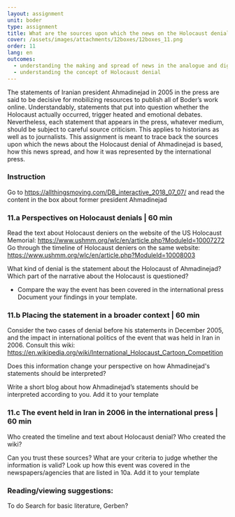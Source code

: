 ```yaml
---
layout: assignment
unit: boder
type: assignment
title: What are the sources upon which the news on the Holocaust denial of Ahmadinejad is based?  
cover: /assets/images/attachments/12boxes/12boxes_11.png
order: 11
lang: en
outcomes: 
  - understanding the making and spread of news in the analogue and digital era
  - understanding the concept of Holocaust denial 
---
```

The statements of Iranian president Ahmadinejad in 2005 in the press are said   to be decisive for mobilizing resources to publish
all of Boder’s work online. Understandably, statements that put into question whether the
Holocaust  actually occurred, trigger heated and emotional debates. Nevertheless, each statement that appears in the press, whatever
medium,  should be subject to careful source criticism. This applies to historians as well   as to journalists. 
This assignment is meant to trace back the sources upon which the news about the Holocaust denial of Ahmadinejad is based,
how this news spread, and how it was represented by the international press.        

<!-- more -->

<!-- briefing-student -->
### Instruction
<!-- section-contents -->
Go to  https://allthingsmoving.com/DB_interactive_2018_07_07/ and read the content in the box about former president Ahmadinejad 

<!-- section --> 
### 11.a  Perspectives on Holocaust denials | 60 min
<!-- section-contents -->

Read the text about Holocaust deniers on the website of the US Holocaust Memorial: https://www.ushmm.org/wlc/en/article.php?ModuleId=10007272 
Go through the timeline of Holocaust deniers on the same website:     
https://www.ushmm.org/wlc/en/article.php?ModuleId=10008003 

What kind of denial is the statement about the Holocaust of Ahmadinejad?
Which part of the narrative about the Holocaust is questioned?  
- Compare the way the event has been covered in the international press
Document your findings in your template.

<!-- section --> 
### 11.b  Placing the statement in a broader context | 60 min
<!-- section-contents -->

Consider the  two cases of denial before his statements in December 2005, and the impact in international politics 
of the event that was held in Iran in 2006. 
Consult this wiki: https://en.wikipedia.org/wiki/International_Holocaust_Cartoon_Competition  

Does this information change your perspective on how Ahmadinejad's statements should be interpreted? 

Write a short blog about how Ahmadinejad’s statements should be interpreted according to you.
Add it to your template

<!-- section --> 
### 11.c  The event held in Iran in 2006 in the international press | 60 min
<!-- section-contents -->

Who created the timeline and text about Holocaust denial? 
Who created the wiki? 

Can you trust these sources? What are your criteria to judge whether the information is valid? 
Look up how this event was covered in the newspapers/agencies that are listed in 10a.
Add it to your template 

<!-- section --> 
### Reading/viewing  suggestions:
<!-- section-contents -->
To do Search for basic literature, Gerben? 

<!-- briefing-teacher -->
